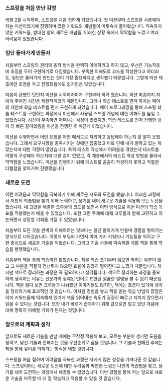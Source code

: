 ### 스프링을 처음 만난 감정

레벨 2를 시작하며, 스프링을 처음 접하게 되었습니다.
첫 미션부터 스프링을 사용해야 하는 미션이었기에 진행하며 많은 키워드와 개념들이 머릿속에 들어왔습니다.
익숙하지 않은 키워드들, 방대한 양의 새로운 개념들, 이러한 상황 속에서 막막함을 느꼈고 여러 어려움이 있었습니다.

### 일단 돌아가게 만들자

처음부터 스프링의 원리와 동작 방식을 완벽히 이해하려고 하지 않고, 우선은 기능작동에 초점을 두어 구현하기로 다짐했습니다.
부족한 이해도로 코드를 작성한다고 하더라도, 일단은 돌아가게 만드는 것이 가장 중요하다고 생각했기 때문입니다.
그렇게 미션 제출에만 초점을 두고 진행했음에도 쉽지만은 않았습니다.

마음이 급했던 탓인지 미션을 시작하자마자 구현부터 하려 했습니다.
미션 마감까지 저에게 주어진 시간은 제한적이었기 때문입니다.
그러나 학습 테스트를 먼저 하자는 페어의 제안에 학습 테스트를 먼저 구현하게 되었습니다.
페어 프로그래밍을 통해 스프링 학습 테스트를 구현하는 과정에서 미션에서 사용될 스프링 개념에 대한 이해도를 높일 수 있었습니다.
시간이 부족하면 어쩌냐는 걱정이 있었지만, 학습 테스트를 먼저 진행한 것이 더 빠른 길이었음을 미션을 진행한 후 깨닫게 되었습니다.

미션을 수행하면서 어떤 요청을 어떤 메서드로 처리하고 응답해야 하는지 잘 알지 못했습니다.
그래서 요구사항을 충족시키는 것에만 집중했고 이로 인해 내가 잘하고 있는 게 맞는지에 대한 걱정이 많았습니다.
특히 테스트 작성에서 어려움을 겪었는데 테스트를 어떻게 구성해야 하는지에 대한 감이 없었고, 각 계층에서의 테스트 작성 방법을 몰라서 막막함을 느꼈습니다.
미션을 진행하기 위해 테스트를 꼼꼼히 작성하지 못하고 적절한 타협점을 찾아가며 진행했습니다.

### 새로운 도전

이런 어려움과 막막함을 극복하기 위해 새로운 시도와 도전을 했습니다.
이러한 과정에서 저만의 학습법을 찾기 위해 노력하고, 용기를 내어 새로운 기술을 적용해 보는 도전을 했습니다.
내 고민을 해결한 크루들의 코드를 보면서 어떤 방식으로 이번 미션의 학습 목표를 적용했는지 배울 수 있었습니다.
또한 그런 주제에 대해 크루들과 함께 고민하고 의논하면서 성장할 기회를 가질 수 있었습니다.

처음부터 모든 것을 완벽히 이해하려는 것보다는 일단 돌아가게 만들며 경험을 쌓아가는 방식으로 나아갔습니다.
이렇게 부딪혀 가면서 여러 가지 키워드나 기능들을 익히고 구현 중심으로 새로운 기술을 익혔습니다.
그리고 기술 사용에 익숙해질 때쯤 책을 통해 학습을 병행했습니다.

처음부터 책을 통해 학습하진 않았습니다.
책을 학습 초기부터 읽으면 막히는 부분이 많고 그 부분을 적절히 건너뛰지 않으면 효율이 굉장히 떨어진다고 느꼈기 때문입니다.
하지만 책으로 정리하는 과정은 꼭 필요하다고 생각됩니다.
책으로 정리하는 과정을 중요하게 생각하는 이유는 전문가의 정제된 언어로 표현된 깔끔한 설명을 볼 수 있기 때문입니다.
책을 읽다 보면 크루들과 나눠봤던 이야기들도 많지만, 책에는 흐름이 있기에 생각을 정리하기에 효과적인 것 같습니다.
이처럼 경험을 쌓고 책을 읽는 학습 방법의 장점은 이미 키워드들에 익숙해져 있기에 책을 읽어내는 속도가 굉장히 빠르고 지치지 않으면서 읽을 수 있다는 것입니다.
또한 내가 빠르게 습득하기 위해 감으로만 알고 있던 개념에 대해 명확히 이해할 기회가 된다는 것입니다.

### 앞으로의 계획과 생각

앞으로도 새로운 기술을 만날 때에는 무작정 적용해 보고, 모르는 부분이 생기면 도움을 청하고, 낯선 기술과 친해지는 것을 우선순위로 삼을 것입니다.
그 기술과 친해진 후에는 책을 통해 깊이를 더해가는 방식을 택할 것입니다.

스프링을 처음 접하며 어려움을 극복한 과정은 저에게 많은 성장을 가져다준 것 같습니다.
스프링이라는 새로운 도전에 대한 두려움과 막연한 느낌은 나만의 학습법을 찾고, 용기를 내어 도전하는 과정에서 해결할 수 있었습니다.
이번 경험을 통해 저는 앞으로 새로운 기술을 마주할 때 더 잘 학습하고 적응할 수 있을 것 같습니다.
